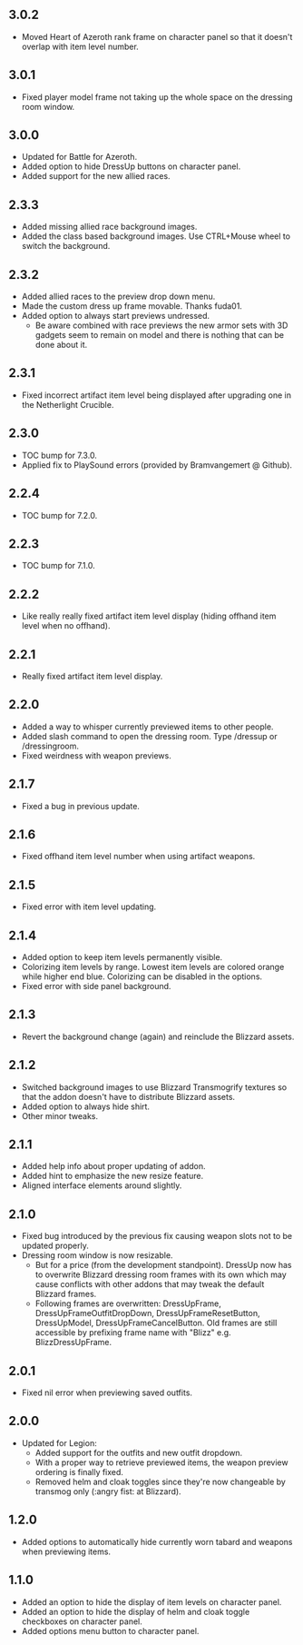 ## 3.0.2
* Moved Heart of Azeroth rank frame on character panel so that it doesn't overlap with item level number.

## 3.0.1
* Fixed player model frame not taking up the whole space on the dressing room window.

## 3.0.0
* Updated for Battle for Azeroth.
* Added option to hide DressUp buttons on character panel.
* Added support for the new allied races.

## 2.3.3
* Added missing allied race background images.
* Added the class based background images. Use CTRL+Mouse wheel to switch the background.

## 2.3.2
* Added allied races to the preview drop down menu.
* Made the custom dress up frame movable. Thanks fuda01.
* Added option to always start previews undressed.
	* Be aware combined with race previews the new armor sets with 3D gadgets seem to remain on model and there is nothing that can be done about it.

## 2.3.1
* Fixed incorrect artifact item level being displayed after upgrading one in the Netherlight Crucible.

## 2.3.0
* TOC bump for 7.3.0.
* Applied fix to PlaySound errors (provided by Bramvangemert @ Github).

## 2.2.4
* TOC bump for 7.2.0.

## 2.2.3
* TOC bump for 7.1.0.

## 2.2.2
* Like really really fixed artifact item level display (hiding offhand item level when no offhand).

## 2.2.1
* Really fixed artifact item level display.

## 2.2.0
* Added a way to whisper currently previewed items to other people.
* Added slash command to open the dressing room. Type /dressup or /dressingroom.
* Fixed weirdness with weapon previews.

## 2.1.7
* Fixed a bug in previous update.

## 2.1.6
* Fixed offhand item level number when using artifact weapons.

## 2.1.5
* Fixed error with item level updating.

## 2.1.4
* Added option to keep item levels permanently visible.
* Colorizing item levels by range. Lowest item levels are colored orange while higher end blue. Colorizing can be disabled in the options.
* Fixed error with side panel background.

## 2.1.3
* Revert the background change (again) and reinclude the Blizzard assets.

## 2.1.2
* Switched background images to use Blizzard Transmogrify textures so that the addon doesn't have to distribute Blizzard assets.
* Added option to always hide shirt.
* Other minor tweaks.

## 2.1.1
* Added help info about proper updating of addon.
* Added hint to emphasize the new resize feature.
* Aligned interface elements around slightly.

## 2.1.0
* Fixed bug introduced by the previous fix causing weapon slots not to be updated properly.
* Dressing room window is now resizable.
	* But for a price (from the development standpoint). DressUp now has to overwrite Blizzard dressing room frames with its own which may cause conflicts with other addons that may tweak the default Blizzard frames.
	* Following frames are overwritten: DressUpFrame, DressUpFrameOutfitDropDown, DressUpFrameResetButton, DressUpModel, DressUpFrameCancelButton. Old frames are still accessible by prefixing frame name with "Blizz" e.g. BlizzDressUpFrame.

## 2.0.1
* Fixed nil error when previewing saved outfits.

## 2.0.0
* Updated for Legion:
  * Added support for the outfits and new outfit dropdown.
  * With a proper way to retrieve previewed items, the weapon preview ordering is finally fixed.
  * Removed helm and cloak toggles since they're now changeable by transmog only (:angry fist: at Blizzard).

## 1.2.0
* Added options to automatically hide currently worn tabard and weapons when previewing items.

## 1.1.0
* Added an option to hide the display of item levels on character panel.
* Added an option to hide the display of helm and cloak toggle checkboxes on character panel.
* Added options menu button to character panel.
